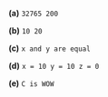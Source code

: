 **(a)** ```32765 200```

**(b)** ```10 20```

**(c)** ```x and y are equal```

**(d)** ```x = 10 y = 10 z = 0```

**(e)** ```C is WOW```


